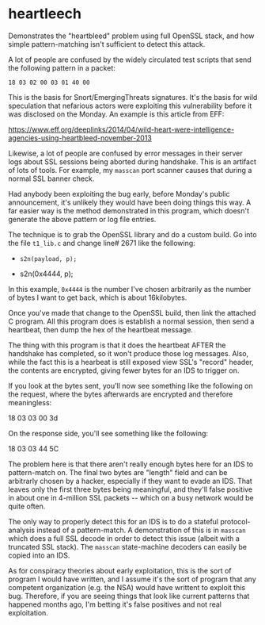 heartleech
==========

Demonstrates the "heartbleed" problem using full OpenSSL stack, and how simple
pattern-matching isn't sufficient to detect this attack.


A lot of people are confused by the widely circulated test scripts that send the
following pattern in a packet:

  `18 03 02 00 03 01 40 00`
  
This is the basis for Snort/EmergingThreats signatures. It's the basis for wild
speculation that nefarious actors were exploiting this vulnerability before
it was disclosed on the Monday. An example is this article from EFF:
  
  https://www.eff.org/deeplinks/2014/04/wild-heart-were-intelligence-agencies-using-heartbleed-november-2013
  
Likewise, a lot of people are confused by error messages in their server logs
about SSL sessions being aborted during handshake. This is an artifact of lots
of tools. For example, my `masscan` port scanner causes that during a normal
SSL banner check.


Had anybody been exploiting the bug early, before Monday's public announcement,
it's unlikely they would have been doing things this way. A far easier way is the
method demonstrated in this program, which doesn't generate the above pattern
or log file entries.

The technique is to grab the OpenSSL library and do a custom build. Go into the
file `t1_lib.c` and change line# 2671 like the following:

  - 	s2n(payload, p);
  +	  s2n(0x4444, p);

In this example, `0x4444` is the number I've chosen arbitrarily as the number
of bytes I want to get back, which is about 16kilobytes.

Once you've made that change to the OpenSSL build, then link the attached C
program. All this program does is establish a normal session, then send a heartbeat,
then dump the hex of the heartbeat message.

The thing with this program is that it does the heartbeat AFTER the handshake has
completed, so it won't produce those log messages. Also, while the fact this is 
a hearbeat is still exposed view SSL's "record" header, the contents are encrypted,
giving fewer bytes for an IDS to trigger on.

If you look at the bytes sent, you'll now see something like the following on the
request, where the bytes afterwards are encrypted and therefore meaningless:

  18 03 03 00 3d
  
On the response side, you'll see something like the following:

  18 03 03 44 5C
  
The problem here is that there aren't really enough bytes here for an IDS to pattern-match
on. The final two bytes are "length" field and can be arbitrarly chosen by a hacker, especially
if they want to evade an IDS. That leaves only the first three bytes being meaningful,
and they'll false positive in about one in 4-million SSL packets -- which on a busy network
would be quite often.

The only way to properly detect this for an IDS is to do a stateful protocol-analysis instead
of a pattern-match. A demonstration of this is in `masscan` which does a full SSL decode in
order to detect this issue (albeit with a truncated SSL stack). The `masscan` state-machine
decoders can easily be copied into an IDS.

As for conspiracy theories about early exploitation, this is the sort of program I would have
written, and I assume it's the sort of program that any competent organization (e.g. the NSA)
would have writtent to exploit this bug. Therefore, if you are seeing things that look like
current patterns that happened months ago, I'm betting it's false positives and not real
exploitation.


